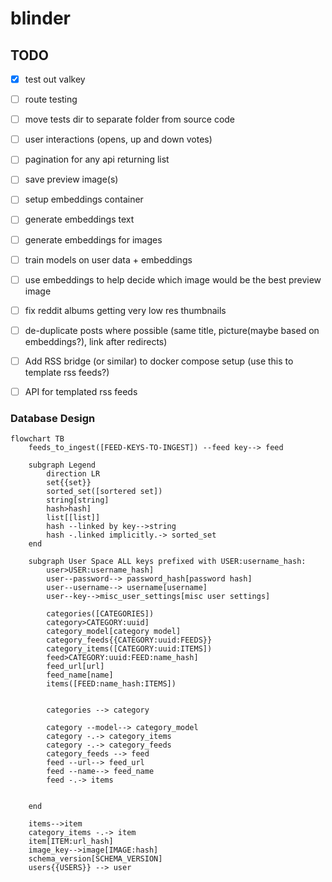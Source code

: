 # blinder


## TODO
- [x] test out valkey
- [ ] route testing
- [ ] move tests dir to separate folder from source code
- [ ] user interactions (opens, up and down votes)
- [ ] pagination for any api returning list
- [ ] save preview image(s)
- [ ] setup embeddings container
- [ ] generate embeddings text
- [ ] generate embeddings for images
- [ ] train models on user data + embeddings
- [ ] use embeddings to help decide which image would be the best preview image
- [ ] fix reddit albums getting very low res thumbnails
- [ ] de-duplicate posts where possible (same title, picture(maybe based on embeddings?), link after redirects)
- [ ] Add RSS bridge (or similar) to docker compose setup (use this to template rss feeds?)
- [ ] API for templated rss feeds



### Database Design

```mermaid
flowchart TB
    feeds_to_ingest([FEED-KEYS-TO-INGEST]) --feed key--> feed

    subgraph Legend
        direction LR
        set{{set}}
        sorted_set([sortered set])
        string[string]
        hash>hash]
        list[[list]]
        hash --linked by key-->string
        hash -.linked implicitly.-> sorted_set
    end

    subgraph User Space ALL keys prefixed with USER:username_hash:
        user>USER:username_hash]
        user--password--> password_hash[password hash]
        user--username--> username[username]
        user--key-->misc_user_settings[misc user settings]

        categories([CATEGORIES])
        category>CATEGORY:uuid]
        category_model[category model]
        category_feeds{{CATEGORY:uuid:FEEDS}}
        category_items([CATEGORY:uuid:ITEMS])
        feed>CATEGORY:uuid:FEED:name_hash]
        feed_url[url]
        feed_name[name]
        items([FEED:name_hash:ITEMS])


        categories --> category

        category --model--> category_model
        category -.-> category_items
        category -.-> category_feeds
        category_feeds --> feed
        feed --url--> feed_url
        feed --name--> feed_name
        feed -.-> items


    end

    items-->item
    category_items -.-> item
    item[ITEM:url_hash]
    image_key-->image[IMAGE:hash]
    schema_version[SCHEMA_VERSION]
    users{{USERS}} --> user

```
